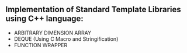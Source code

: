 ## Implementation of Standard Template Libraries using C++ language:

* ARBITRARY DIMENSION ARRAY
* DEQUE (Using C Macro and Stringification)
* FUNCTION WRAPPER